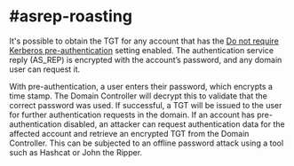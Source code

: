# #asrep-roasting
It's possible to obtain the TGT for any account that has the [Do not require Kerberos pre-authentication](https://www.tenable.com/blog/how-to-stop-the-kerberos-pre-authentication-attack-in-active-directory) setting enabled. The authentication service reply (AS_REP) is encrypted with the account’s password, and any domain user can request it.

With pre-authentication, a user enters their password, which encrypts a time stamp. The Domain Controller will decrypt this to validate that the correct password was used. If successful, a TGT will be issued to the user for further authentication requests in the domain. If an account has pre-authentication disabled, an attacker can request authentication data for the affected account and retrieve an encrypted TGT from the Domain Controller. This can be subjected to an offline password attack using a tool such as Hashcat or John the Ripper.